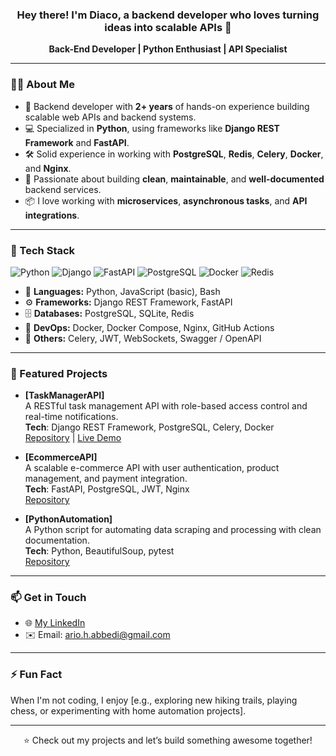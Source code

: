<h3 align="center">Hey there! I'm Diaco, a backend developer who loves turning ideas into scalable APIs 🚀</h3>

<p align="center">
  <b>Back-End Developer | Python Enthusiast | API Specialist</b><br>
</p>

---

### 👨‍💻 About Me

- 🧠 Backend developer with **2+ years** of hands-on experience building scalable web APIs and backend systems.
- 💻 Specialized in **Python**, using frameworks like **Django REST Framework** and **FastAPI**.
- 🛠️ Solid experience in working with **PostgreSQL**, **Redis**, **Celery**, **Docker**, and **Nginx**.
- 🚀 Passionate about building **clean**, **maintainable**, and **well-documented** backend services.
- 📦 I love working with **microservices**, **asynchronous tasks**, and **API integrations**.

---

### 🔧 Tech Stack

![Python](https://img.shields.io/badge/python-3670A0?style=flat&logo=python&logoColor=ffdd54)
![Django](https://img.shields.io/badge/django-092E20?style=flat&logo=django&logoColor=white)
![FastAPI](https://img.shields.io/badge/fastapi-009688?style=flat&logo=fastapi&logoColor=white)
![PostgreSQL](https://img.shields.io/badge/postgresql-316192?style=flat&logo=postgresql&logoColor=white)
![Docker](https://img.shields.io/badge/docker-0db7ed?style=flat&logo=docker&logoColor=white)
![Redis](https://img.shields.io/badge/redis-CC0000?style=flat&logo=redis&logoColor=white)

- 🐍 **Languages:** Python, JavaScript (basic), Bash
- ⚙️ **Frameworks:** Django REST Framework, FastAPI
- 🗄️ **Databases:** PostgreSQL, SQLite, Redis
- 🐳 **DevOps:** Docker, Docker Compose, Nginx, GitHub Actions
- 🔌 **Others:** Celery, JWT, WebSockets, Swagger / OpenAPI

---

### 🌟 Featured Projects

- **[TaskManagerAPI]**  
  A RESTful task management API with role-based access control and real-time notifications.  
  **Tech**: Django REST Framework, PostgreSQL, Celery, Docker  
  [Repository](https://github.com/diaco-dev/task-manager-api) | [Live Demo](https://task-manager-api.example.com)

- **[EcommerceAPI]**  
  A scalable e-commerce API with user authentication, product management, and payment integration.  
  **Tech**: FastAPI, PostgreSQL, JWT, Nginx  
  [Repository](https://github.com/diaco-dev/ecommerce-api)

- **[PythonAutomation]**  
  A Python script for automating data scraping and processing with clean documentation.  
  **Tech**: Python, BeautifulSoup, pytest  
  [Repository](https://github.com/diaco-dev/python-automation)

---


### 📫 Get in Touch

- 🌐 [My LinkedIn](www.linkedin.com/in/ario-hasanabbadi-09b918381)
- ✉️ Email: ario.h.abbedi@gmail.com

---

### ⚡ Fun Fact
When I'm not coding, I enjoy [e.g., exploring new hiking trails, playing chess, or experimenting with home automation projects].

---



<p align="center">⭐ Check out my projects and let’s build something awesome together!</p>
